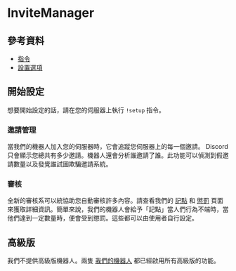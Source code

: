 # InviteManager

## 參考資料

- [指令](/zh-TW/reference/commands.md)
- [設置選項](/zh-TW/reference/settings.md)

## 開始設定

想要開始設定的話，請在您的伺服器上執行 `!setup` 指令。

### 邀請管理

當我們的機器人加入您的伺服器時，它會追蹤您伺服器上的每一個邀請。 Discord 只會顯示您總共有多少邀請。機器人還會分析誰邀請了誰。此功能可以偵測到假邀請數量以及發覺誰試圖欺騙邀請系統。

### 審核

全新的審核系可以統協助您自動審核許多內容。請查看我們的 [記點](/zh-TW/modules/moderation/strikes.md) 和 [懲罰](/zh-TW/modules/moderation/punishments.md) 頁面來獲取詳細資訊。簡單來說，我們的機器人會給予「記點」當人們行為不端時，當他們達到一定數量時，便會受到懲罰。這些都可以由使用者自行設定。

## 高級版

我們不提供高級版機器人。兩隻 [我們的機器人](/zh-TW/getting-started/our-bots.md) 都已經啟用所有高級版的功能。

